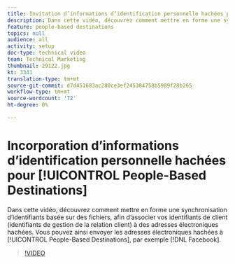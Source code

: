 ```yaml
---
title: Invitation d’informations d’identification personnelle hachées pour les destinations basées sur les personnes
description: Dans cette vidéo, découvrez comment mettre en forme une synchronisation d’identifiants basée sur des fichiers, afin d’associer vos identifiants de client (identifiants de gestion de la relation client) à des adresses électroniques hachées.
feature: people-based destinations
topics: null
audience: all
activity: setup
doc-type: technical video
team: Technical Marketing
thumbnail: 29122.jpg
kt: 3341
translation-type: tm+mt
source-git-commit: d7d451683ac280ce3ef245384758b5989f28b265
workflow-type: tm+mt
source-wordcount: '72'
ht-degree: 0%

---
```



# Incorporation d’informations d’identification personnelle hachées pour [!UICONTROL People-Based Destinations]

Dans cette vidéo, découvrez comment mettre en forme une synchronisation d’identifiants basée sur des fichiers, afin d’associer vos identifiants de client (identifiants de gestion de la relation client) à des adresses électroniques hachées. Vous pouvez ainsi envoyer les adresses électroniques hachées à [!UICONTROL People-Based Destinations], par exemple [!DNL Facebook].

>[!VIDEO](https://video.tv.adobe.com/v/29122/?quality=12)
